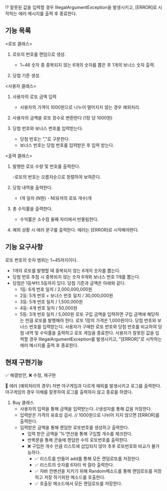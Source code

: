 ⁉ 잘못된 값을 입력할 경우 IllegalArgumentException을 발생시키고, [ERROR]로 시작하는 에러 메시지를 출력 후 종료한다.

## 기능 목록

<로또 클래스>
1. 로또의 번호를 랜덤으로 생성.

    - 1~46 숫자 중 중복되지 않는 6개의 숫자를 뽑은 후 1개의 보너스 숫자 출력.

3. 당첨 기준 생성.

<사용자 클래스>
1. 사용자의 로또 금액 입력
    
    - 사용자의 가격이 1000원으로 나누어 떨어지지 않는 경우 예외처리.
   
2. 사용자의 금액을 로또 장수로 변환한다 (1장 당 1000원)

3. 당첨 번호와 보너스 번호를 입력받는다.
    
    - 당첨 번호는 ","로 구분한다.
    - 보너스 번호는 당첨 번호를 입력받은 후 입력 받는다.

<출력 클래스>
1. 발행한 로또 수량 및 번호를 출력한다. 

    -로또의 번호는 오름차순으로 정렬하여 보여준다.

2. 당첨 내역을 출력한다.

    - I개 일치 (N원) - N(유저의 로또 개수)개
    
3. 총 수익률을 출력한다.

    - 수익률은 소수점 둘째 자리에서 반올림한다.

4. 예외 상황 시 에러 문구를 출력한다. 에러는 [ERROR]로 시작해야한다.


## 기능 요구사항

로또 번호의 숫자 범위는 1~45까지이다.
- 1개의 로또를 발행할 때 중복되지 않는 6개의 숫자를 뽑는다.
- 당첨 번호 추첨 시 중복되지 않는 숫자 6개와 보너스 번호 1개를 뽑는다.
- 당첨은 1등부터 5등까지 있다. 당첨 기준과 금액은 아래와 같다.
   - 1등: 6개 번호 일치 / 2,000,000,000원
   - 2등: 5개 번호 + 보너스 번호 일치 / 30,000,000원
   - 3등: 5개 번호 일치 / 1,500,000원
   - 4등: 4개 번호 일치 / 50,000원
   - 5등: 3개 번호 일치 / 5,000원
     로또 구입 금액을 입력하면 구입 금액에 해당하는 만큼 로또를 발행해야 한다.
     로또 1장의 가격은 1,000원이다.
     당첨 번호와 보너스 번호를 입력받는다.
     사용자가 구매한 로또 번호와 당첨 번호를 비교하여 당첨 내역 및 수익률을 출력하고 로또 게임을 종료한다.
     사용자가 잘못된 값을 입력할 경우 IllegalArgumentException를 발생시키고, "[ERROR]"로 시작하는 에러 메시지를 출력 후 종료한다.

## 현재 구현기능
✅ 해결방안, ❌ 수정, 재구현

💫 에러 (예외처리의 경우) 저번 야구게임과 다르게 예외를 발생시키고 로그를 출력한다.
    야구게임의 경우 이해를 잘못하여 로그를 출력하지 않고 종료를 하였다.

1. Buy 클래스
    - 사용자의 입력을 통해 금액을 입력받는다. //생성자를 통해 값을 저장한다.
    - 입력받은 가격의 유효성 검사. // 1000원으로 나뉘어 지지 않으면 [ERROR]를 출력한다.
    - 입력받은 금액을 통해 랜덤한 로또번호를 생성하고 출력한다.
      - 입력 받은 금액을 '%'연산을 통해 구입할 개수를 체크한다.
      - 반복문을 통해 콘솔에 랜덤한 수의 로또번호를 출력한다.
      - ❌ 구입한 개수 만큼 리스트에 삽입되지 않아 추후 로또번호와 비교가 불가능하다.
        - ✅ 리스트를 만들어 add를 통해 모든 랜덤로또를 저장한다.
        - ✅ 리스트의 숫자를 6자리 씩 잘라 출력한다.
        - ✅ 자바 컨벤션을 지키기 위해 Random메소드를 통해 랜덤로또를 저장하고 저장 하기위한 메소드를 호출한다.
        - ✅ 호출된 메소드에서 모든 랜덤로또를 저장한다.

